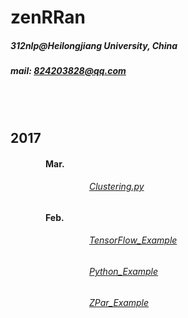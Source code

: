 # zenRRan
##### 312nlp@Heilongjiang University, China
##### mail: 824203828@qq.com
<br><br>
##  2017 
#### &emsp;&emsp;&emsp;&emsp;Mar.
###### &emsp;&emsp;&emsp;&emsp;&emsp;&emsp;&emsp;&emsp;&emsp;[Clustering.py](https://github.com/zenRRan/machine_learning/blob/master/Clustering.py)
#### &emsp;&emsp;&emsp;&emsp;Feb.
###### &emsp;&emsp;&emsp;&emsp;&emsp;&emsp;&emsp;&emsp;&emsp;[TensorFlow_Example](https://github.com/zenRRan/tf_example)
###### &emsp;&emsp;&emsp;&emsp;&emsp;&emsp;&emsp;&emsp;&emsp;[Python_Example](https://github.com/zenRRan/learning_python_example)  
###### &emsp;&emsp;&emsp;&emsp;&emsp;&emsp;&emsp;&emsp;&emsp;[ZPar_Example](https://github.com/zenRRan/ZPar_Example)
<br><br><br><br><br><br><br><br><br><br><br><br>
